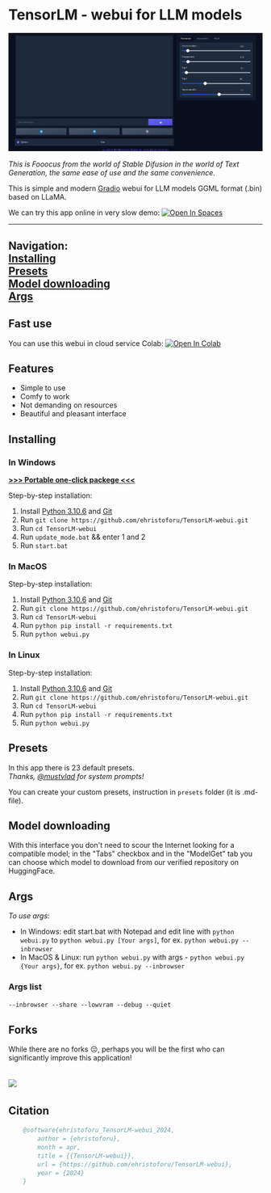 # **TensorLM** - webui for LLM models

![preview](assets/preview.png)

*This is Fooocus from the world of Stable Difusion in the world of Text Generation, the same ease of use and the same convenience.*

This is simple and modern [Gradio](https://gradio.app) webui for LLM models GGML format (.bin) based on LLaMA.

We can try this app online in very slow demo: <a target="_blank" href="https://ehristoforu-tensorlm-webui-for-hf.hf.space">
  <img src="https://huggingface.co/datasets/huggingface/badges/raw/main/open-in-hf-spaces-md-dark.svg" alt="Open In Spaces"/>
</a>

---
Navigation: \
[**Installing**](#installing) \
[**Presets**](#presets) \
[**Model downloading**](#model-downloading) \
[**Args**](#args)
---

## Fast use

You can use this webui in cloud service Colab: <a target="_blank" href="https://colab.research.google.com/github/ehristoforu/TensorLM-webui/blob/dev/assets/TensorLM_colab.ipynb">
  <img src="https://colab.research.google.com/assets/colab-badge.svg" alt="Open In Colab"/>
</a>

## Features

- Simple to use
- Comfy to work
- Not demanding on resources
- Beautiful and pleasant interface

## Installing

### In Windows

[**>>> Portable one-click packege <<<**](https://github.com/ehristoforu/TensorLM-webui/releases/download/latest/latest_TensorLM_portable_win64.7z)

Step-by-step installation:
  1. Install [Python 3.10.6](https://www.python.org/ftp/python/3.10.6/python-3.10.6-amd64.exe) and [Git](https://github.com/git-for-windows/git/releases/download/v2.44.0.windows.1/Git-2.44.0-64-bit.exe)
  2. Run ```git clone https://github.com/ehristoforu/TensorLM-webui.git```
  3. Run ```cd TensorLM-webui```
  4. Run ```update_mode.bat``` && enter 1 and 2
  5. Run ```start.bat```

### In MacOS

Step-by-step installation:
  1. Install [Python 3.10.6](https://www.python.org/ftp/python/3.10.6/python-3.10.6-macos11.pkg) and [Git](https://git-scm.com/download/mac)
  2. Run ```git clone https://github.com/ehristoforu/TensorLM-webui.git```
  3. Run ```cd TensorLM-webui```
  4. Run ```python pip install -r requirements.txt```
  5. Run ```python webui.py```

### In Linux

Step-by-step installation:
  1. Install [Python 3.10.6](https://www.python.org/downloads/release/python-3106/) and [Git](https://git-scm.com/download/linux)
  2. Run ```git clone https://github.com/ehristoforu/TensorLM-webui.git```
  3. Run ```cd TensorLM-webui```
  4. Run ```python pip install -r requirements.txt```
  5. Run ```python webui.py```

## Presets

In this app there is 23 default presets. \
*Thanks, [@mustvlad](https://github.com/mustvlad/ChatGPT-System-Prompts) for system prompts!*

You can create your custom presets, instruction in ```presets``` folder (it is .md-file).

## Model downloading

With this interface you don't need to scour the Internet looking for a compatible model; in the "Tabs" checkbox and in the "ModelGet" tab you can choose which model to download from our verified repository on HuggingFace.

## Args

*To use args*:
  - In Windows: edit start.bat with Notepad and edit line with ```python webui.py``` to ```python webui.py [Your args]```, for ex. ```python webui.py --inbrowser```
  - In MacOS & Linux: run ```python webui.py``` with args - ```python webui.py {Your args}```, for ex. ```python webui.py --inbrowser```

### Args list

`--inbrowser --share --lowvram --debug --quiet`

## Forks

While there are no forks 😔, perhaps you will be the first who can significantly improve this application!

## ![](https://img.shields.io/github/license/ehristoforu/TensorLM-webui.svg)

## Citation
```bibtex
    @software{ehristoforu_TensorLM-webui_2024,
        author = {ehristoforu},
        month = apr,
        title = {{TensorLM-webui}},
        url = {https://github.com/ehristoforu/TensorLM-webui},
        year = {2024}
    }
```
